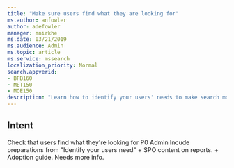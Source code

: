 ```yaml
---
title: "Make sure users find what they are looking for"
ms.author: anfowler
author: adefowler
manager: mnirkhe
ms.date: 03/21/2019
ms.audience: Admin
ms.topic: article
ms.service: mssearch
localization_priority: Normal
search.appverid:
- BFB160
- MET150
- MOE150
description: "Learn how to identify your users' needs to make search more powerful for them."
---
```


## Intent
Check that users find what they're looking for	P0	Admin	Incude preparations from "Identify your users need" + SPO content on reports. + Adoption guide. Needs more info.